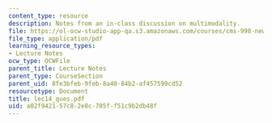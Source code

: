 ```yaml
---
content_type: resource
description: Notes from an in-class discussion on multimodality.
file: https://ol-ocw-studio-app-qa.s3.amazonaws.com/courses/cms-998-new-media-literacies-spring-2007/a02f942157c82e8c705ff51c9b2db48f_lec14_ques.pdf
file_type: application/pdf
learning_resource_types:
- Lecture Notes
ocw_type: OCWFile
parent_title: Lecture Notes
parent_type: CourseSection
parent_uid: 8fe3bfeb-9feb-8a40-84b2-af457599cd52
resourcetype: Document
title: lec14_ques.pdf
uid: a02f9421-57c8-2e8c-705f-f51c9b2db48f
---
```

